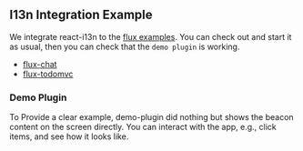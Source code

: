 ## I13n Integration Example

We integrate react-i13n to the [flux examples](https://github.com/facebook/flux/tree/master/examples). You can check out and start it as usual, then you can check that the `demo plugin` is working.

* [flux-chat](https://github.com/kaesonho/react-i13n-flux-examples/tree/master/examples/flux-chat)
* [flux-todomvc](https://github.com/kaesonho/react-i13n-flux-examples/tree/master/examples/flux-todomvc)

### Demo Plugin

To Provide a clear example, demo-plugin did nothing but shows the beacon content on the screen directly. You can interact with the app, e.g., click items, and see how it looks like.
